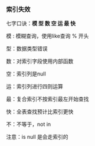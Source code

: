 ### 索引失效

七字口诀：**模 型 数 空 运 最 快**

模 : 模糊查询，使用like查询 % 开头

型：数据类型错误

数：对索引字段使用内部函数

空：索引列是null

运：索引列进行四则运算

最：复合索引不按索引最左开始查找

快：全表查找预计比索引更快



不：不等于，not in 

注意：is null 是会走索引的